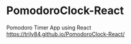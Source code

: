 # PomodoroClock-React
Pomodoro Timer App using React <br>
https://trily84.github.io/PomodoroClock-React/
